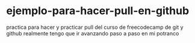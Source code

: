 # ejemplo-para-hacer-pull-en-github
practica para hacer y practicar pull del curso de freecodecamp de git y github
realmente tengo que ir avanzando paso a paso en mi potranco

